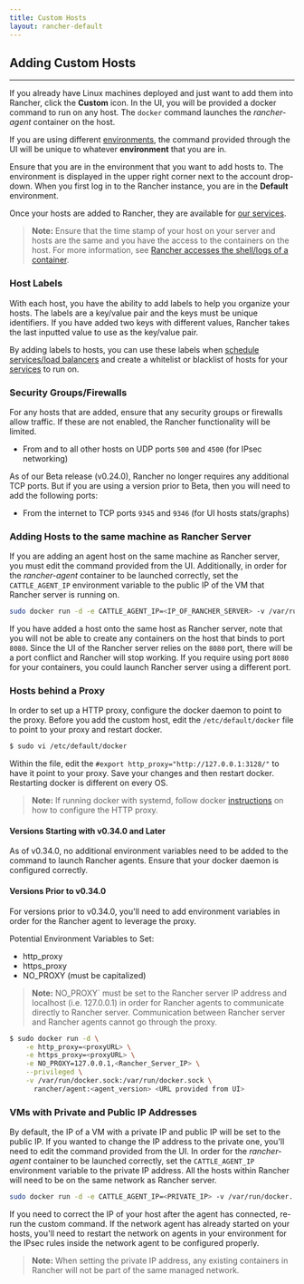 ```yaml
---
title: Custom Hosts 
layout: rancher-default
---
```


## Adding Custom Hosts
---

If you already have Linux machines deployed and just want to add them into Rancher, click the **Custom** icon. In the UI, you will be provided a docker command to run on any host. The `docker` command launches the _rancher-agent_ container on the host. 

If you are using different [environments]({{site.baseurl}}/rancher/configuration/environments/), the command provided through the UI will be unique to whatever **environment** that you are in.

Ensure that you are in the environment that you want to add hosts to. The environment is displayed in the upper right corner next to the account drop-down. When you first log in to the Rancher instance, you are in the **Default** environment.

Once your hosts are added to Rancher, they are available for [our services]({{site.baseurl}}/rancher/rancher-ui/applications/stacks/adding-services/).

> **Note:** Ensure that the time stamp of your host on your server and hosts are the same and you have the access to the containers on the host. For more information, see [Rancher accesses the shell/logs of a container]({{site.baseurl}}/rancher/faqs/containers/#container-access). 

### Host Labels

With each host, you have the ability to add labels to help you organize your hosts. The labels are a key/value pair and the keys must be unique identifiers. If you have added two keys with different values, Rancher takes the last inputted value to use as the key/value pair.

By adding labels to hosts, you can use these labels when [schedule services/load balancers]({{site.baseurl}}/rancher/rancher-ui/scheduling/) and create a whitelist or blacklist of hosts for your [services]({{site.baseurl}}/rancher/rancher-ui/applications/stacks/adding-services/) to run on. 

### Security Groups/Firewalls 

For any hosts that are added, ensure that any security groups or firewalls allow traffic. If these are not enabled, the Rancher functionality will be limited.

* From and to all other hosts on UDP ports `500` and `4500` (for IPsec networking)

As of our Beta release (v0.24.0), Rancher no longer requires any additional TCP ports. But if you are using a version prior to Beta, then you will need to add the following ports:

* From the internet to TCP ports `9345` and `9346` (for UI hosts stats/graphs) 

<a id="samehost"></a>
### Adding Hosts to the same machine as Rancher Server

If you are adding an agent host on the same machine as Rancher server, you must edit the command provided from the UI. Additionally, in order for the _rancher-agent_ container to be launched correctly, set the `CATTLE_AGENT_IP` environment variable to the public IP of the VM that Rancher server is running on.

```bash
sudo docker run -d -e CATTLE_AGENT_IP=<IP_OF_RANCHER_SERVER> -v /var/run/docker....
```

If you have added a host onto the same host as Rancher server, note that you will not be able to create any containers on the host that binds to port `8080`. Since the UI of the Rancher server relies on the `8080` port, there will be a port conflict and Rancher will stop working. If you require using port `8080` for your containers, you could launch Rancher server using a different port. 

### Hosts behind a Proxy

In order to set up a HTTP proxy, configure the docker daemon to point to the proxy. Before you add the custom host, edit the `/etc/default/docker` file to point to your proxy and restart docker.

```bash
$ sudo vi /etc/default/docker
```

Within the file, edit the `#export http_proxy="http://127.0.0.1:3128/"` to have it point to your proxy. Save your changes and then restart docker. Restarting docker is different on every OS. 

> **Note:** If running docker with systemd, follow docker [instructions](https://docs.docker.com/articles/systemd/#http-proxy) on how to configure the HTTP proxy. 

#### Versions Starting with v0.34.0 and Later

As of v0.34.0, no additional environment variables need to be added to the command to launch Rancher agents. Ensure that your docker daemon is configured correctly.

#### Versions Prior to v0.34.0

For versions prior to v0.34.0, you'll need to add environment variables in order for the Rancher agent to leverage the proxy.

Potential Environment Variables to Set:

* http_proxy
* https_proxy
* NO_PROXY (must be capitalized)


> **Note:** NO_PROXY` must be set to the Rancher server IP address and localhost (i.e. 127.0.0.1) in order for Rancher agents to communicate directly to Rancher server. Communication between Rancher server and Rancher agents cannot go through the proxy. 

```bash
$ sudo docker run -d \
    -e http_proxy=<proxyURL> \
    -e https_proxy=<proxyURL> \
    -e NO_PROXY=127.0.0.1,<Rancher_Server_IP> \
    --privileged \
    -v /var/run/docker.sock:/var/run/docker.sock \
      rancher/agent:<agent_version> <URL provided from UI>
```

### VMs with Private and Public IP Addresses

By default, the IP of a VM with a private IP and public IP will be set to the public IP. If you wanted to change the IP address to the private one, you'll need to edit the command provided from the UI. In order for the _rancher-agent_  container to be launched correctly, set the `CATTLE_AGENT_IP` environment variable to the private IP address. All the hosts within Rancher will need to be on the same network as Rancher server. 

```bash
sudo docker run -d -e CATTLE_AGENT_IP=<PRIVATE_IP> -v /var/run/docker....
```

If you need to correct the IP of your host after the agent has connected, re-run the custom command. If the network agent has already started on your hosts, you'll need to restart the network on agents in your environment for the IPsec rules inside the network agent to be configured properly. 

> **Note:** When setting the private IP address, any existing containers in Rancher will not be part of the same managed network. 
